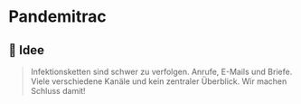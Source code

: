# Pandemitrac
## :mag_right: Idee
> Infektionsketten sind schwer zu verfolgen. Anrufe, E-Mails und Briefe. Viele verschiedene Kanäle und kein zentraler Überblick. Wir machen Schluss damit!
